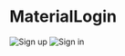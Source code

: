 # MaterialLogin

![Sign up](https://github.com/nknr/MaterialLogin/tree/master/app/screenshot/SignUp.PNG)
![Sign in](https://github.com/nknr/MaterialLogin/tree/master/app/screenshot/login.PNG)
